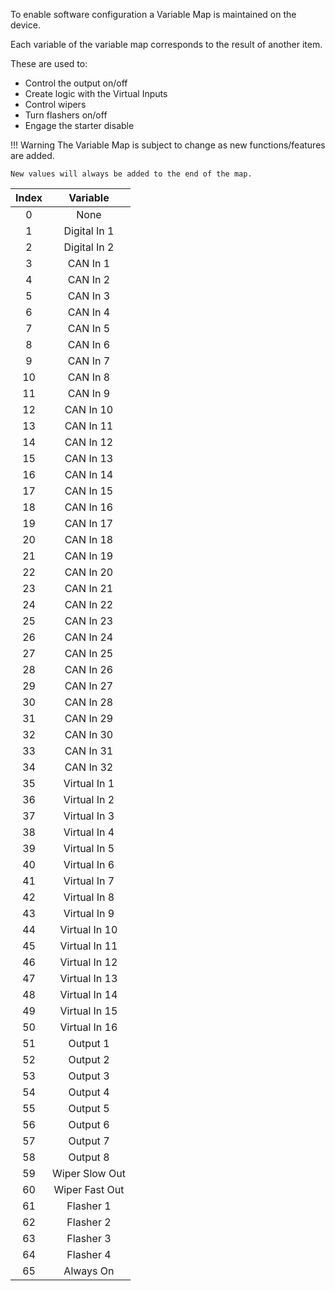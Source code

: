 To enable software configuration a Variable Map is maintained on the device. 

Each variable of the variable map corresponds to the result of another item. 

These are used to:

- Control the output on/off
- Create logic with the Virtual Inputs
- Control wipers
- Turn flashers on/off
- Engage the starter disable

!!! Warning
    The Variable Map is subject to change as new functions/features are added. 

    New values will always be added to the end of the map. 

| Index        | Variable       |
|:------------:|:--------------:|
| 0            | None           |
| 1            | Digital In 1   |
| 2            | Digital In 2   |
| 3            | CAN In 1       |
| 4            | CAN In 2       |
| 5            | CAN In 3       |
| 6            | CAN In 4       |
| 7            | CAN In 5       |
| 8            | CAN In 6       |
| 9            | CAN In 7       |
| 10           | CAN In 8       |
| 11           | CAN In 9       |
| 12           | CAN In 10      |
| 13           | CAN In 11      |
| 14           | CAN In 12      |
| 15           | CAN In 13      |
| 16           | CAN In 14      |
| 17           | CAN In 15      |
| 18           | CAN In 16      |
| 19           | CAN In 17      |
| 20           | CAN In 18      |
| 21           | CAN In 19      |
| 22           | CAN In 20      |
| 23           | CAN In 21      |
| 24           | CAN In 22      |
| 25           | CAN In 23      |
| 26           | CAN In 24      |
| 27           | CAN In 25      |
| 28           | CAN In 26      |
| 29           | CAN In 27      |
| 30           | CAN In 28      |
| 31           | CAN In 29      |
| 32           | CAN In 30      |
| 33           | CAN In 31      |
| 34           | CAN In 32      |
| 35           | Virtual In 1   |
| 36           | Virtual In 2   |
| 37           | Virtual In 3   |
| 38           | Virtual In 4   |
| 39           | Virtual In 5   |
| 40           | Virtual In 6   |
| 41           | Virtual In 7   |
| 42           | Virtual In 8   |
| 43           | Virtual In 9   |
| 44           | Virtual In 10  |
| 45           | Virtual In 11  |
| 46           | Virtual In 12  |
| 47           | Virtual In 13  |
| 48           | Virtual In 14  |
| 49           | Virtual In 15  |
| 50           | Virtual In 16  |
| 51           | Output 1       |
| 52           | Output 2       |
| 53           | Output 3       |
| 54           | Output 4       |
| 55           | Output 5       |
| 56           | Output 6       |
| 57           | Output 7       |
| 58           | Output 8       |
| 59           | Wiper Slow Out |
| 60           | Wiper Fast Out |
| 61           | Flasher 1      |
| 62           | Flasher 2      |
| 63           | Flasher 3      |
| 64           | Flasher 4      |
| 65           | Always On      |